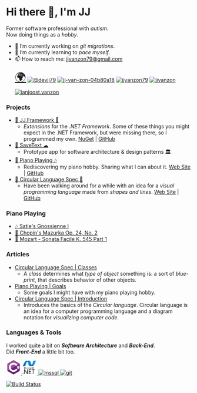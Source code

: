 Hi there 👋, I'm JJ
====================

Former software professional with *autism*.  
Now doing things as a *hobby*.

- 🔭 I’m currently working on *git migrations*.
- 🌱 I’m currently learning to *pace myself*.
- 📫 How to reach me: jjvanzon79@gmail.com
    <p align="left">
    <a href="https://jjvanzon.github.io/" target="blank" style="font-size:30px;">🌍</a>
    <a href="https://twitter.com/@devjj79" target="blank"><img align="center" src="https://raw.githubusercontent.com/rahuldkjain/github-profile-readme-generator/master/src/images/icons/Social/twitter.svg" alt="@devjj79" height="30" width="40" /></a>
    <a href="https://linkedin.com/in/jj-van-zon-04b80a18" target="blank"><img align="center" src="https://raw.githubusercontent.com/rahuldkjain/github-profile-readme-generator/master/src/images/icons/Social/linked-in-alt.svg" alt="jj-van-zon-04b80a18" height="30" width="40" /></a>
    <a href="https://instagram.com/jjvanzon79" target="blank"><img align="center" src="https://raw.githubusercontent.com/rahuldkjain/github-profile-readme-generator/master/src/images/icons/Social/instagram.svg" alt="jjvanzon79" height="30" width="40" /></a>
    <a href="https://nl.pinterest.com/jjvanzon/" target="blank"><img align="center" src="https://assets.pinterest.com/images/pidgets/pinit_fg_en_round_red_32.png" alt="jjvanzon" height="34" width="34" /></a>
    <a href="https://fb.com/janjoost.vanzon" target="blank"><img align="center" src="https://raw.githubusercontent.com/rahuldkjain/github-profile-readme-generator/master/src/images/icons/Social/facebook.svg" alt="janjoost.vanzon" height="30" width="40" /></a>
    </p>

### Projects

- [🔩 JJ.Framework 🎁](https://www.nuget.org/profiles/jjvanzon)
    - *Extensions* for the *.NET Framework*. Some of these things you might expect in the .NET Framework, but were missing there, so I programmed my own. [NuGet](https://www.nuget.org/profiles/jjvanzon) | [GitHub](https://github.com/jjvanzon/JJ.Framework)
- [💾 SaveText ☁](https://github.com/jjvanzon/JJ.SaveText)
    - Prototype app for software architecture & design patterns 🏛
- [🎹 Piano Playing 🎶](https://jjvanzon.github.io/Piano-Playing-Docs/)
    - Rediscovering my piano hobby. Sharing what I can about it. [Web Site](https://jjvanzon.github.io/Piano-Playing-Docs/) | [GitHub](https://github.com/jjvanzon/Piano-Playing-Docs)
- [🔵 Circular Language Spec 🔶](https://jjvanzon.github.io/Circular-Language-Spec/)
    - Have been walking around for a while with an idea for a *visual programming language* made from *shapes and lines*. [Web Site](https://jjvanzon.github.io/Circular-Language-Spec/) | [GitHub](https://github.com/jjvanzon/Circular-Language-Spec)

### Piano Playing

- [🎶 Satie's Gnossienne Ⅰ](https://jjvanzon.github.io/Piano-Playing-Docs/satie-gnossienne-1/)
- [🎼 Chopin's Mazurka Op. 24, No. 2](https://jjvanzon.github.io/Piano-Playing-Docs/chopin-mazurka-op-24-no-2/)
- [🗿 Mozart - Sonata Facile K. 545 Part 1](https://jjvanzon.github.io/Piano-Playing-Docs/mozart-sonata-facile-part-1/)

### Articles

- [Circular Language Spec | Classes](https://jjvanzon.github.io/Circular-Language-Spec/spec/classes.html)
    - A *class* determines what *type of object* something is: a sort of *blue-print*, that describes behavior of other objects.
- [Piano Playing | Goals](https://jjvanzon.github.io/Piano-Playing-Docs/goals.html)
    - Some goals I might have with my piano playing hobby.
- [Circular Language Spec | Introduction](https://jjvanzon.github.io/Circular-Language-Spec/spec/introduction.html)
    - Introduces the basics of the *Circular language*. Circular language is an idea for a computer programming language and a diagram notation for *visualizing computer code*.

### Languages & Tools

I worked quite a bit on ***Software Architecture*** and ***Back-End***.  
Did ***Front-End*** a little bit too.

<p align="left">
<a href="https://www.w3schools.com/cs/" target="_blank" rel="noreferrer"> <img src="https://raw.githubusercontent.com/devicons/devicon/master/icons/csharp/csharp-original.svg" alt="csharp" width="40" height="40"/> </a>
<a href="https://dotnet.microsoft.com/" target="_blank" rel="noreferrer"> <img src="https://raw.githubusercontent.com/devicons/devicon/master/icons/dot-net/dot-net-original-wordmark.svg" alt="dotnet" width="40" height="40"/> </a>
<a href="https://www.microsoft.com/en-us/sql-server" target="_blank" rel="noreferrer"> <img src="https://www.svgrepo.com/show/303229/microsoft-sql-server-logo.svg" alt="mssql" width="40" height="40"/> </a>
<a href="https://git-scm.com/" target="_blank" rel="noreferrer"> <img src="https://www.vectorlogo.zone/logos/git-scm/git-scm-icon.svg" alt="git" width="40" height="40"/>
</a>
</p>

[![Build Status](https://dev.azure.com/jjvanzon/JJs-Software/_apis/build/status/JJ.Framework%20Build?branchName=master)](https://dev.azure.com/jjvanzon/JJs-Software/_build/latest?definitionId=26&branchName=jj-framework-text-tests)
